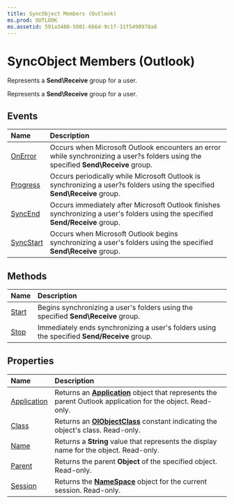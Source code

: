 ```yaml
---
title: SyncObject Members (Outlook)
ms.prod: OUTLOOK
ms.assetid: 591a3400-5001-666d-9c1f-31f5490978a8
---
```



# SyncObject Members (Outlook)
Represents a  **Send\Receive** group for a user.

Represents a  **Send\Receive** group for a user.


## Events



|**Name**|**Description**|
|:-----|:-----|
|[OnError](syncobject-onerror-event-outlook.md)|Occurs when Microsoft Outlook encounters an error while synchronizing a user?s folders using the specified  **Send\Receive** group.|
|[Progress](syncobject-progress-event-outlook.md)|Occurs periodically while Microsoft Outlook is synchronizing a user?s folders using the specified  **Send\Receive** group.|
|[SyncEnd](syncobject-syncend-event-outlook.md)|Occurs immediately after Microsoft Outlook finishes synchronizing a user's folders using the specified  **Send/Receive** group.|
|[SyncStart](syncobject-syncstart-event-outlook.md)|Occurs when Microsoft Outlook begins synchronizing a user's folders using the specified  **Send\Receive** group.|

## Methods



|**Name**|**Description**|
|:-----|:-----|
|[Start](syncobject-start-method-outlook.md)|Begins synchronizing a user's folders using the specified  **Send\Receive** group.|
|[Stop](syncobject-stop-method-outlook.md)|Immediately ends synchronizing a user's folders using the specified  **Send/Receive** group.|

## Properties



|**Name**|**Description**|
|:-----|:-----|
|[Application](syncobject-application-property-outlook.md)|Returns an  **[Application](application-object-outlook.md)** object that represents the parent Outlook application for the object. Read-only.|
|[Class](syncobject-class-property-outlook.md)|Returns an  **[OlObjectClass](olobjectclass-enumeration-outlook.md)** constant indicating the object's class. Read-only.|
|[Name](syncobject-name-property-outlook.md)|Returns a  **String** value that represents the display name for the object. Read-only.|
|[Parent](syncobject-parent-property-outlook.md)|Returns the parent  **Object** of the specified object. Read-only.|
|[Session](syncobject-session-property-outlook.md)|Returns the  **[NameSpace](namespace-object-outlook.md)** object for the current session. Read-only.|

